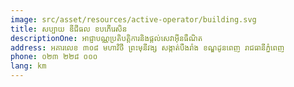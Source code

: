 ```yaml
---
image: src/asset/resources/active-operator/building.svg
title: សប្បាយ ឌីជីធល ខបភើរេសិន
descriptionOne: អាជ្ញាបណ្ណប្រតិបត្តិការនិងផ្តល់សេវាអ៊ីនធឺណិត
address: អគារលេខ ៣០៨ មហាវិថី ព្រះមុនីវង្ស សង្កាត់បឹងរាំង ខណ្ឌដូនពេញ រាជធានីភ្នំពេញ
phone: ០២៣ ២២៨ ០០០
lang: km
---
```

